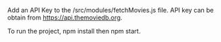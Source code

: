 Add an API Key to the /src/modules/fetchMovies.js file. API key can be obtain from https://api.themoviedb.org.

To run the project, npm install then npm start.
